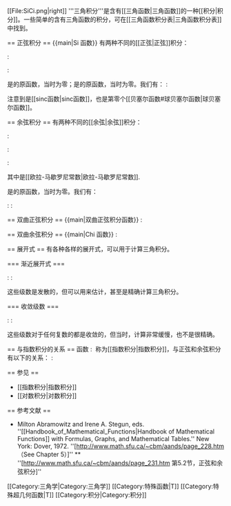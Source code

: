 [[File:SiCi.png|right]]
'''三角积分'''是含有[[三角函数|三角函数]]的一种[[积分|积分]]。一些简单的含有三角函数的积分，可在[[三角函数积分表|三角函数积分表]]中找到。 

== 正弦积分 ==
{{main|Si 函数}}
有两种不同的[[正弦|正弦]]积分：

:<math>{\rm Si}(x) = \int_0^x\frac{\sin t}{t}\,dt</math>

:<math>{\rm si}(x) = -\int_x^\infty\frac{\sin t}{t}\,dt</math>

<math>{\rm Si}(x)\,</math>是<math>\frac{\sin x}{x}\,</math>的原函数，当<math>x=0\,</math>时为零；<math>{\rm si}(x)\,</math>是<math>\frac{\sin x}{x}\,</math>的原函数，当<math>x=\infty</math>时为零。我们有：
:<math>{\rm si}(x) = {\rm Si}(x) - \frac{\pi}{2}</math>

注意到<math>\frac{\sin t}{t}</math>是[[sinc函数|sinc函数]]，也是第零个[[贝塞尔函数#球贝塞尔函数|球贝塞尔函数]]。

== 余弦积分 ==
有两种不同的[[余弦|余弦]]积分：

:<math>{\rm Ci}(x) = \gamma + \ln x + \int_0^x\frac{\cos t-1}{t}\,dt</math>

:<math>{\rm ci}(x) = -\int_x^\infty\frac{\cos t}{t}\,dt</math>

:<math>{\rm Cin}(x) = \int_0^x\frac{1-\cos t}{t}\,dt</math>

其中<math>\gamma</math>是[[欧拉-马歇罗尼常数|欧拉-马歇罗尼常数]].

<math>{\rm ci}(x)\,</math>是<math>\frac{\cos x}{x}</math>的原函数，当<math>x \to \infty</math>时为零。我们有：

:<math>{\rm ci}(x)={\rm Ci}(x)\,</math>
:<math>{\rm Cin}(x)=\gamma+\ln x-{\rm Ci}(x)\,</math>

== 双曲正弦积分 ==
{{main|双曲正弦积分函数}}
:<math>{\rm Shi}(x) = \int_0^x\frac{\sinh t}{t}\,dt = {\rm shi}(x).</math>

== 双曲余弦积分 ==
{{main|Chi 函数}}
:<math>{\rm Chi}(x) = \gamma+\ln x + \int_0^x\frac{\cosh t-1}{t}\,dt = {\rm chi}(x)</math>

== 展开式 ==
有各种各样的展开式，可以用于计算三角积分。

=== 渐近展开式 ===

:<math>{\rm Si}(x)=\frac{\pi}{2} 
                 - \frac{\cos x}{x}\left(1-\frac{2!}{x^{2}}+...\right)
                 - \frac{\sin x}{x}\left(\frac{1}{x}-\frac{3!}{x^{3}}+...\right)</math>
:<math>{\rm Ci}(x)= \frac{\sin x}{x}\left(1-\frac{2!}{x^{2}}+...\right)
                   -\frac{\cos x}{x}\left(\frac{1}{x}-\frac{3!}{x^{3}}+...\right)</math>

这些级数是发散的，但可以用来估计，甚至是精确计算三角积分。

=== 收敛级数 ===

:<math>{\rm Si}(x)= \sum_{n=0}^{\infty}\frac{(-1)^{n}x^{2n+1}}{(2n+1)(2n+1)!}=x-\frac{x^3}{3!\cdot3}+\frac{x^5}{5!\cdot5}-\frac{x^7}{7! \cdot7}\pm\cdots</math>
:<math>{\rm Ci}(x)= \gamma+\ln x+\sum_{n=1}^{\infty}\frac{(-1)^{n}x^{2n}}{2n(2n)!}=\gamma+\ln x-\frac{x^2}{2!\cdot2}+\frac{x^4}{4! \cdot4}\mp\cdots</math>

这些级数对于任何复数的<math>~x~</math>都是收敛的，但当<math>|x|\gg 1</math>时，计算非常缓慢，也不是很精确。

== 与指数积分的关系 ==
函数
: <math>
{\rm E}_1(z) = \int_1^\infty
\frac
{\exp(-zt)}
{t}
{\rm d} t
~~,~~~~({\rm Re}(z) \ge 0)
</math>
称为[[指数积分|指数积分]]，与正弦和余弦积分有以下的关系：
:<math>
{\rm E}_1( {\rm i}\!~ x) = i\left(-\frac{\pi}{2} + {\rm Si}(x)\right)-{\rm Ci}(x) = i~{\rm si}(x) - {\rm ci}(x) \qquad(x>0)
</math>

== 参见 ==
* [[指数积分|指数积分]]
* [[对数积分|对数积分]]

== 参考文献 ==
* Milton Abramowitz and Irene A. Stegun, eds. ''[[Handbook_of_Mathematical_Functions|Handbook of Mathematical Functions]] with Formulas, Graphs, and Mathematical Tables.'' New York: Dover, 1972. ''[http://www.math.sfu.ca/~cbm/aands/page_228.htm （See Chapter 5）]''
** ''[http://www.math.sfu.ca/~cbm/aands/page_231.htm 第5.2节，正弦和余弦积分]''

[[Category:三角学|Category:三角学]]
[[Category:特殊函数|T]]
[[Category:特殊超几何函数|T]]
[[Category:积分|Category:积分]]